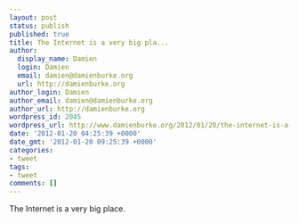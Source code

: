 ```yaml
---
layout: post
status: publish
published: true
title: The Internet is a very big pla...
author:
  display_name: Damien
  login: Damien
  email: damien@damienburke.org
  url: http://damienburke.org
author_login: Damien
author_email: damien@damienburke.org
author_url: http://damienburke.org
wordpress_id: 2045
wordpress_url: http://www.damienburke.org/2012/01/20/the-internet-is-a-very-big-pla/
date: '2012-01-20 04:25:39 +0000'
date_gmt: '2012-01-20 09:25:39 +0000'
categories:
- tweet
tags:
- tweet
comments: []
---
```

<p>The Internet is a very big place.</p>

